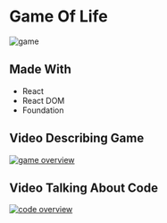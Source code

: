 # Game Of Life
![game](https://s3-us-west-2.amazonaws.com/s.cdpn.io/1216298/Screenshot%202017-07-08%20at%2011.17.29%20PM.png)

## Made With
- React
- React DOM
- Foundation

## Video Describing Game
[![game overview](http://img.youtube.com/vi/3ydJBLwXWTY/0.jpg)](http://www.youtube.com/watch?v=3ydJBLwXWTY)
## Video Talking About Code
[![code overview](http://img.youtube.com/vi/8GlF_AbXW04/0.jpg)](http://www.youtube.com/watch?v=8GlF_AbXW04)
